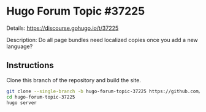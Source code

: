 # Hugo Forum Topic #37225

Details: <https://discourse.gohugo.io/t/37225>

Description: Do all page bundles need localized copies once you add a new language?

## Instructions

Clone this branch of the repository and build the site.

```bash
git clone --single-branch -b hugo-forum-topic-37225 https://github.com/jmooring/hugo-testing hugo-forum-topic-37225
cd hugo-forum-topic-37225
hugo server
```
